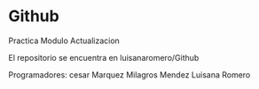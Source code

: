 Github
======

Practica Modulo Actualizacion

El repositorio se encuentra en luisanaromero/Github

Programadores:
cesar Marquez
Milagros Mendez
Luisana Romero
